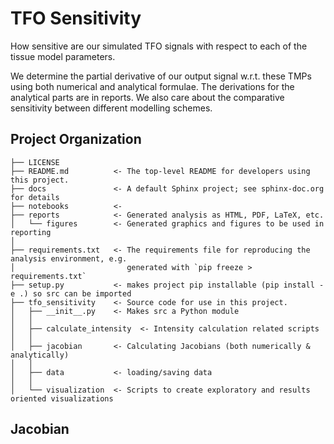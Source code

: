 # TFO Sensitivity


How sensitive are our simulated TFO signals with respect to each of the tissue model parameters.

 We determine the partial derivative of our output signal w.r.t. these TMPs using both numerical and analytical formulae. The derivations for the analytical parts are in reports. We also care about the comparative sensitivity between different modelling schemes.

## Project Organization
    ├── LICENSE
    ├── README.md          <- The top-level README for developers using this project.
    ├── docs               <- A default Sphinx project; see sphinx-doc.org for details
    ├── notebooks          <- 
    ├── reports            <- Generated analysis as HTML, PDF, LaTeX, etc.
    │   └── figures        <- Generated graphics and figures to be used in reporting
    │
    ├── requirements.txt   <- The requirements file for reproducing the analysis environment, e.g.
    │                         generated with `pip freeze > requirements.txt`
    ├── setup.py           <- makes project pip installable (pip install -e .) so src can be imported
    ├── tfo_sensitivity    <- Source code for use in this project.
    │   ├── __init__.py    <- Makes src a Python module
    │   │
    │   ├── calculate_intensity  <- Intensity calculation related scripts
    │   │
    │   ├── jacobian       <- Calculating Jacobians (both numerically & analytically)
    │   │
    │   ├── data           <- loading/saving data
    │   │
    │   └── visualization  <- Scripts to create exploratory and results oriented visualizations

## Jacobian



